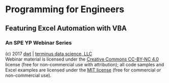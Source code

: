 # Programming for Engineers  
## Featuring Excel Automation with VBA  
### An SPE YP Webinar Series  

(c) 2017 [dwt](https://github.com/derrickturk) | [terminus data science, LLC](http://www.terminusdatascience.com)  
Webinar material is licensed under the [Creative Commons CC-BY-NC 4.0](https://creativecommons.org/licenses/by-nc/4.0/) license (free for non-commercial use with attribution); all code samples and Excel examples are licensed under the [MIT license](https://opensource.org/licenses/MIT) (free for commercial or non-commercial use).  
